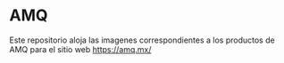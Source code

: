 # AMQ
Este repositorio aloja las imagenes correspondientes a los productos de AMQ para el sitio web https://amq.mx/
